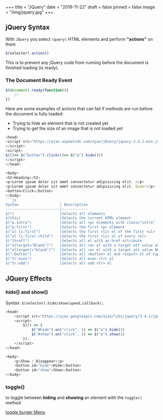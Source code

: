 +++
title = "JQuery"
date = "2019-11-22"
draft = false
pinned = false
image = "/img/jquery.jpg"
+++
## jQuery Syntax
With `JQuery` you select `(query)` HTML elements and perform **"actions"** on them

```js
$(selector).action()
```
This is to prevent any jQuery code from running before the document is finished loading (is ready).
### The Document Ready Event

```js
$(document).ready(function(){
    //
})
```
Here are some examples of actions that can fail if methods are run before the document is fully loaded:

* Trying to hide an element that is not created yet
* Trying to get the size of an image that is not loaded yet
```js
<head>
<script src="https://ajax.aspnetcdn.com/ajax/jQuery/jquery-3.4.1.min.js">
</script>
<script>
$(()=> $("button").click(()=> $("p").hide()))
</script>
</head>

<body>
<h2>Heading</h2>
<p>Lorem ipsum dolor sit amet consectetur adipisicing elit. </p>
<p>Lorem ipsum dolor sit amet consectetur adipisicing elit. Quaer</p>
<button>Click</button>
</body>
```js
Syntax                   | Description
-------------------------|:-----------
$(*)                     |Selects all elements		
$(this)                  |Selects the current HTML element	
$("p.intro")             |Selects all <p> elements with class="intro"	
$("p:first")             |Selects the first <p> element	
$("ul li:first")         |Selects the first <li> el of the first <ul>
$("ul li:first-child")   |Selects the first <li> el of every <ul>	
$("[href]")              |Selects all el with an href attribute
$("a[target="Blank"]")   |Selects all <a> el with a target att value equal to "_blank"
$("a[target!="blank"]")  |Selects all <a> el with a target att value NOT equal to "_blank"
$(":button")             |Selects all <button> el and <input> el of type="button"
$("tr:even")             |Selects all even <tr> el
$("tr:odd")              |Selects all odd <tr> el
```
## JQuery Effects

### hide() and show()
Syntax:
`$(selector).hide/show(speed,callback);`

```js
<head>
    <script src="https://ajax.googleapis.com/ajax/libs/jquery/3.4.1/jquery.min.js"></script>
    <script>
        $(() => {
            $("#hide").on("click", () => $("p").hide())
            $("#show").on("click", () => $("p").show())
        });
    </script>
</head>

<body>
    <p>Show / Disappear</p>
    <button id="hide">Hide</button>
    <button id="show">Show</button>
</body>

```
### toggle()
to toggle between **hiding** and **showing** an element with the `toggle()` method

[toggle burger Menu](https://github.com/chiarabdy/lernblog/blob/master/content/challenges/js/toggle.html)

